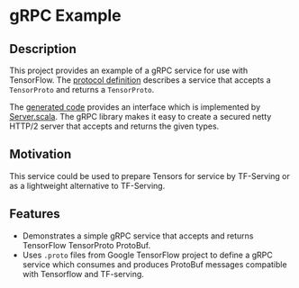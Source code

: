 # gRPC Example

## Description

This project provides an example of a gRPC service for use with TensorFlow. The [protocol definition](src/main/resources/proto/tensor_service.proto) describes a service that accepts a `TensorProto` and returns a `TensorProto`.

The [generated code](src/main/java/gen/TensorServiceGrpc.java) provides an interface which is implemented by [Server.scala](src/main/scala/server/Server.scala#45). The gRPC library makes it easy to create a secured netty HTTP/2 server that accepts and returns the given types.


## Motivation

This service could be used to prepare Tensors for service by TF-Serving or as a lightweight alternative to TF-Serving. 


## Features

* Demonstrates a simple gRPC service that accepts and returns TensorFlow TensorProto ProtoBuf.
* Uses `.proto` files from Google TensorFlow project to define a gRPC service which consumes and produces ProtoBuf messages compatible with Tensorflow and TF-serving.
